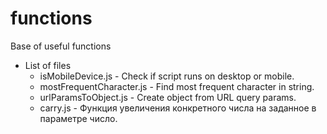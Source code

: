 # functions
Base of useful functions
* List of files
  * isMobileDevice.js - Check if script runs on desktop or mobile.
  * mostFrequentCharacter.js - Find most frequent character in string.
  * urlParamsToObject.js - Create object from URL query params.
  * carry.js - Функция увеличения конкретного числа на заданное в параметре число.
